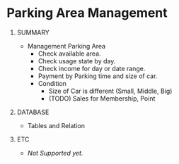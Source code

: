 # Parking Area Management

1. SUMMARY
   - Management Parking Area
     - Check available area.
     - Check usage state by day.
     - Check income for day or date range.
     - Payment by Parking time and size of car.
     - Condition
       - Size of Car is different (Small, Middle, Big)
       - (TODO) Sales for Membership, Point

2. DATABASE
   - Tables and Relation


3. ETC
   - _Not Supported yet._
